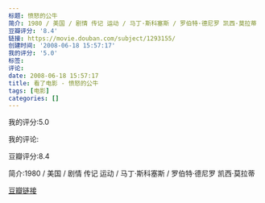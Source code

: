 ```yaml
---
标题: 愤怒的公牛
简介: 1980 / 美国 / 剧情 传记 运动 / 马丁·斯科塞斯 / 罗伯特·德尼罗 凯西·莫拉蒂
豆瓣评分: '8.4'
链接: https://movie.douban.com/subject/1293155/
创建时间: '2008-06-18 15:57:17'
我的评分: '5.0'
标签:
评论:
date: 2008-06-18 15:57:17
title: 看了电影 - 愤怒的公牛
tags: [电影]
categories: []
---
```


我的评分:5.0

我的评论:

豆瓣评分:8.4

简介:1980 / 美国 / 剧情 传记 运动 / 马丁·斯科塞斯 / 罗伯特·德尼罗 凯西·莫拉蒂

[豆瓣链接](https://movie.douban.com/subject/1293155/)

